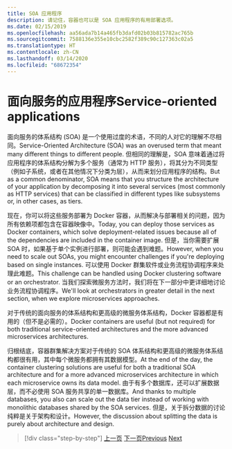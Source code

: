 ```yaml
---
title: SOA 应用程序
description: 请记住，容器也可以是 SOA 应用程序的有用部署选项。
ms.date: 02/15/2019
ms.openlocfilehash: aa56ada7b14a465fb3dafd02b03b815782ac765b
ms.sourcegitcommit: 7588136e355e10cbc2582f389c90c127363c02a5
ms.translationtype: HT
ms.contentlocale: zh-CN
ms.lasthandoff: 03/14/2020
ms.locfileid: "68672354"
---
```

# <a name="service-oriented-applications"></a><span data-ttu-id="5ce7c-103">面向服务的应用程序</span><span class="sxs-lookup"><span data-stu-id="5ce7c-103">Service-oriented applications</span></span>

<span data-ttu-id="5ce7c-104">面向服务的体系结构 (SOA) 是一个使用过度的术语，不同的人对它的理解不尽相同。</span><span class="sxs-lookup"><span data-stu-id="5ce7c-104">Service-Oriented Architecture (SOA) was an overused term that meant many different things to different people.</span></span> <span data-ttu-id="5ce7c-105">但相同的理解是，SOA 意味着通过将应用程序的体系结构分解为多个服务（通常为 HTTP 服务），将其分为不同类型（例如子系统，或者在其他情况下分类为层），从而来划分应用程序的结构。</span><span class="sxs-lookup"><span data-stu-id="5ce7c-105">But as a common denominator, SOA means that you structure the architecture of your application by decomposing it into several services (most commonly as HTTP services) that can be classified in different types like subsystems or, in other cases, as tiers.</span></span>

<span data-ttu-id="5ce7c-106">现在，你可以将这些服务部署为 Docker 容器，从而解决与部署相关的问题，因为所有依赖项都包含在容器映像中。</span><span class="sxs-lookup"><span data-stu-id="5ce7c-106">Today, you can deploy those services as Docker containers, which solve deployment-related issues because all of the dependencies are included in the container image.</span></span> <span data-ttu-id="5ce7c-107">但是，当你需要扩展 SOA 时，如果基于单个实例进行部署，则可能会遇到难题。</span><span class="sxs-lookup"><span data-stu-id="5ce7c-107">However, when you need to scale out SOAs, you might encounter challenges if you're deploying based on single instances.</span></span> <span data-ttu-id="5ce7c-108">可以使用 Docker 群集软件或业务流程协调程序来处理此难题。</span><span class="sxs-lookup"><span data-stu-id="5ce7c-108">This challenge can be handled using Docker clustering software or an orchestrator.</span></span> <span data-ttu-id="5ce7c-109">当我们探索微服务方法时，我们将在下一部分中更详细地讨论业务流程协调程序。</span><span class="sxs-lookup"><span data-stu-id="5ce7c-109">We'll look at orchestrators in greater detail in the next section, when we explore microservices approaches.</span></span>

<span data-ttu-id="5ce7c-110">对于传统的面向服务的体系结构和更高级的微服务体系结构，Docker 容器都是有用的（但不是必需的）。</span><span class="sxs-lookup"><span data-stu-id="5ce7c-110">Docker containers are useful (but not required) for both traditional service-oriented architectures and the more advanced microservices architectures.</span></span>

<span data-ttu-id="5ce7c-111">归根结底，容器群集解决方案对于传统的 SOA 体系结构和更高级的微服务体系结构都很有用，其中每个微服务都拥有其数据模型。</span><span class="sxs-lookup"><span data-stu-id="5ce7c-111">At the end of the day, the container clustering solutions are useful for both a traditional SOA architecture and for a more advanced microservices architecture in which each microservice owns its data model.</span></span> <span data-ttu-id="5ce7c-112">由于有多个数据库，还可以扩展数据层，而不必使用 SOA 服务共享的单一数据库。</span><span class="sxs-lookup"><span data-stu-id="5ce7c-112">And thanks to multiple databases, you also can scale out the data tier instead of working with monolithic databases shared by the SOA services.</span></span> <span data-ttu-id="5ce7c-113">但是，关于拆分数据的讨论纯粹是关于架构和设计。</span><span class="sxs-lookup"><span data-stu-id="5ce7c-113">However, the discussion about splitting the data is purely about architecture and design.</span></span>

>[!div class="step-by-step"]
><span data-ttu-id="5ce7c-114">[上一页](state-and-data-in-docker-applications.md)
>[下一页](orchestrate-high-scalability-availability.md)</span><span class="sxs-lookup"><span data-stu-id="5ce7c-114">[Previous](state-and-data-in-docker-applications.md)
[Next](orchestrate-high-scalability-availability.md)</span></span>
